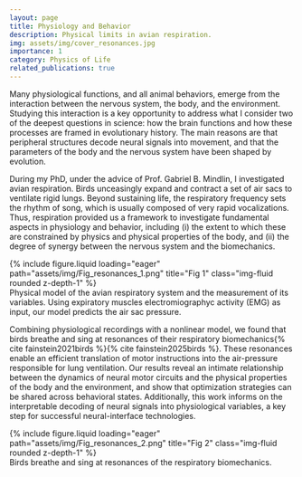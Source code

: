 ```yaml
---
layout: page
title: Physiology and Behavior
description: Physical limits in avian respiration.
img: assets/img/cover_resonances.jpg
importance: 1
category: Physics of Life
related_publications: true
---
```

Many physiological functions, and all animal behaviors, emerge from the interaction between the nervous system, the body, and the environment. Studying this interaction is a key opportunity to address what I consider two of the deepest questions in science: how the brain functions and how these processes are framed in evolutionary history. The main reasons are that peripheral structures decode neural signals into movement, and that the parameters of the body and the nervous system have been shaped by evolution.

During my PhD, under the advice of Prof. Gabriel B. Mindlin, I investigated avian respiration. Birds unceasingly expand and contract a set of air sacs to ventilate rigid lungs. Beyond sustaining life, the respiratory frequency sets the rhythm of song, which is usually composed of very rapid vocalizations. Thus, respiration provided us a framework to investigate fundamental aspects in physiology and behavior, including (i) the extent to which these are constrained by physics and physical properties of the body, and (ii) the degree of synergy between the nervous system and the biomechanics.

<div class="row">
    <div class="col-sm mt-3 mt-md-0">
        {% include figure.liquid loading="eager" path="assets/img/Fig_resonances_1.png" title="Fig 1" class="img-fluid rounded z-depth-1" %}
    </div>
</div>
<div class="caption">
    Physical model of the avian respiratory system and the measurement of its variables. Using expiratory muscles electromiographyc activity (EMG) as input, our model predicts the air sac pressure. 
</div>

Combining physiological recordings with a nonlinear model, we found that birds breathe and sing at resonances of their respiratory biomechanics{% cite fainstein2021birds %}{% cite fainstein2025birds %}. These resonances enable an efficient translation of motor instructions into the air-pressure responsible for lung ventilation. Our results reveal an intimate relationship between the dynamics of neural motor circuits and the physical properties of the body and the environment, and show that optimization strategies can be shared across behavioral states. Additionally, this work informs on the interpretable decoding of neural signals into physiological variables, a key step for successful neural-interface technologies.

<div class="row">
    <div class="col-sm mt-3 mt-md-0">
        {% include figure.liquid loading="eager" path="assets/img/Fig_resonances_2.png" title="Fig 2" class="img-fluid rounded z-depth-1" %}
    </div>
</div>
<div class="caption">
    Birds breathe and sing at resonances of the respiratory biomechanics. 
</div>
